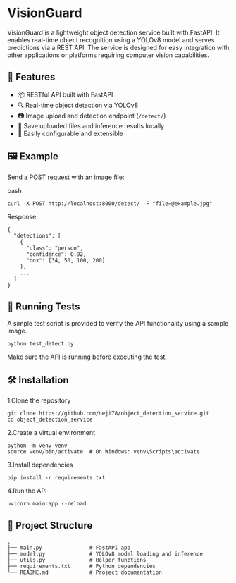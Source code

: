 # VisionGuard

VisionGuard is a lightweight object detection service built with FastAPI. It enables real-time object recognition using a YOLOv8 model and serves predictions via a REST API. The service is designed for easy integration with other applications or platforms requiring computer vision capabilities.

## 🚀 Features

- 📦 RESTful API built with FastAPI
- 🔍 Real-time object detection via YOLOv8
- 📷 Image upload and detection endpoint (`/detect/`)
- 💾 Save uploaded files and inference results locally
- 🔧 Easily configurable and extensible

## 🖼️ Example

Send a POST request with an image file:

bash
```
curl -X POST http://localhost:8000/detect/ -F "file=@example.jpg"
```
Response:
```
{
  "detections": [
    {
      "class": "person",
      "confidence": 0.92,
      "box": [34, 50, 100, 200]
    },
    ...
  ]
}
```

## 🧪 Running Tests

A simple test script is provided to verify the API functionality using a sample image.
```
python test_detect.py
```
Make sure the API is running before executing the test.

## 🛠️ Installation

  1.Clone the repository
  ```
git clone https://github.com/neji78/object_detection_service.git
cd object_detection_service
  ```
  2.Create a virtual environment
  ```
python -m venv venv
source venv/bin/activate  # On Windows: venv\Scripts\activate
```
  3.Install dependencies
  ```
pip install -r requirements.txt
```
  4.Run the API
  ```
uvicorn main:app --reload
```

## 📁 Project Structure

```
.
├── main.py               # FastAPI app
├── model.py              # YOLOv8 model loading and inference
├── utils.py              # Helper functions
├── requirements.txt      # Python dependencies
└── README.md             # Project documentation

```
